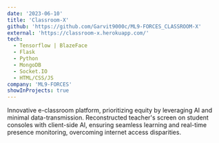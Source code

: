 ```yaml
---
date: '2023-06-10'
title: 'Classroom-X'
github: 'https://github.com/Garvit9000c/ML9-FORCES_CLASSROOM-X'
external: 'https://classroom-x.herokuapp.com/'
tech:
  - Tensorflow | BlazeFace
  - Flask
  - Python
  - MongoDB
  - Socket.IO
  - HTML/CSS/JS
company: 'ML9-FORCES'
showInProjects: true
---
```


Innovative e-classroom platform, prioritizing equity by leveraging AI and minimal data-transmission. Reconstructed teacher's screen on student consoles with client-side AI, ensuring seamless learning and real-time presence monitoring, overcoming internet access disparities.
